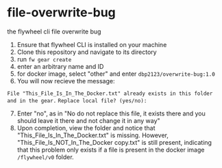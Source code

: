 # file-overwrite-bug
the flywheel cli file overwrite bug

1. Ensure that flywheel CLI is installed on your machine
2. Clone this repository and navigate to its directory
3. run ` fw gear create `
4. enter an arbitrary name and ID
5. for docker image, select "other" and enter ` dbp2123/overwrite-bug:1.0 `
6. You will now recieve the message:

` File "This_File_Is_In_The_Docker.txt" already exists in this folder and in the gear. `
` Replace local file? (yes/no):  `

7. Enter "no", as in "No do not replace this file, it exists there and you should leave it there and not change it in any way"
8. Upon completion, view the folder and notice that "This_File_Is_In_The_Docker.txt" is missing.  However, "This_File_Is_NOT_In_The_Docker copy.txt" is still present, indicating that this problem only exists if a file is present in the docker image `/flywheel/v0` folder.
